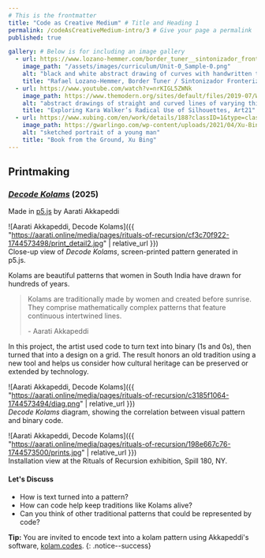 ```yaml
---
# This is the frontmatter
title: "Code as Creative Medium" # Title and Heading 1
permalink: /codeAsCreativeMedium-intro/3 # Give your page a permalink
published: true

gallery: # Below is for including an image gallery
  - url: https://www.lozano-hemmer.com/border_tuner__sintonizador_fronterizo.php
    image_path: "/assets/images/curriculum/Unit-0_Sample-0.png"
    alt: "black and white abstract drawing of curves with handwritten text: too much future "
    title: "Rafael Lozano-Hemmer, Border Tuner / Sintonizador Fronterizo, Relational Architecture 23, 2019."
  - url: https://www.youtube.com/watch?v=nrKIGL5ZWNk
    image_path: https://www.themodern.org/sites/default/files/2019-07/Walker_Slavery%21-Slavery%21_1.jpg
    alt: "abstract drawings of straight and curved lines of varying thickness"
    title: "Exploring Kara Walker’s Radical Use of Silhouettes, Art21"
  - url: https://www.xubing.com/en/work/details/188?classID=1&type=class#188
    image_path: https://gwarlingo.com/wp-content/uploads/2021/04/Xu-Bing-06-1.jpg
    alt: "sketched portrait of a young man"
    title: "Book from the Ground, Xu Bing"
---
```

## Printmaking
### [*Decode Kolams*](https://aarati.online/rituals-of-recursion) (2025)
Made in [p5.js](https://p5js.org) by Aarati Akkapeddi

![Aarati Akkapeddi, Decode Kolams]({{ "https://aarati.online/media/pages/rituals-of-recursion/cf3c70f922-1744573498/print_detail2.jpg" | relative_url }})  
Close-up view of *Decode Kolams*, screen-printed pattern generated in p5.js. 

Kolams are beautiful patterns that women in South India have drawn for hundreds of years. 

> Kolams are traditionally made by women and created before sunrise. They comprise mathematically complex patterns that feature continuous intertwined lines.
>
> \- Aarati Akkapeddi

In this project, the artist used code to turn text into binary (1s and 0s), then turned that into a design on a grid. The result honors an old tradition using a new tool and helps us consider how cultural heritage can be preserved or extended by technology.

![Aarati Akkapeddi, Decode Kolams]({{ "https://aarati.online/media/pages/rituals-of-recursion/c3185f1064-1744573494/diag.png" | relative_url }})  
*Decode Kolams* diagram, showing the correlation between visual pattern and binary code.

![Aarati Akkapeddi, Decode Kolams]({{ "https://aarati.online/media/pages/rituals-of-recursion/198e667c76-1744573500/prints.jpg" | relative_url }})  
Installation view at the Rituals of Recursion exhibition, Spill 180, NY.

#### Let's Discuss
- How is text turned into a pattern? 
- How can code help keep traditions like Kolams alive?
- Can you think of other traditional patterns that could be represented by code?

**Tip:** You are invited to encode text into a kolam pattern using Akkapeddi's software, [kolam.codes](https://kolam.codes/).
{: .notice--success}